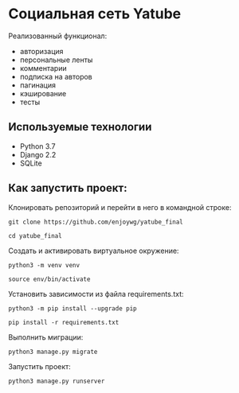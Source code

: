 # Социальная сеть Yatube
Реализованный функционал:
- авторизация
- персональные ленты
- комментарии
- подписка на авторов
- пагинация
- кэширование
- тесты

## Используемые технологии
- Python 3.7
- Django 2.2
- SQLite

## Как запустить проект:
Клонировать репозиторий и перейти в него в командной строке:
```
git clone https://github.com/enjoywg/yatube_final
```
```
cd yatube_final
```

Cоздать и активировать виртуальное окружение:
```
python3 -m venv venv
```
```
source env/bin/activate
```

Установить зависимости из файла requirements.txt:
```
python3 -m pip install --upgrade pip
```
```
pip install -r requirements.txt
```

Выполнить миграции:
```
python3 manage.py migrate
```

Запустить проект:
```
python3 manage.py runserver
```
